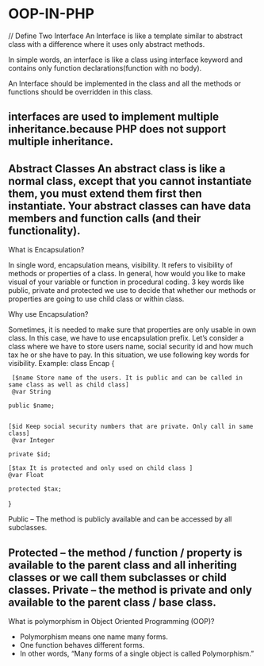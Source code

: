 # OOP-IN-PHP
// Define Two Interface 
An Interface is like a template similar to abstract class
with a difference where it uses only abstract methods.

In simple words, an interface is like a class using
interface keyword and contains only function
declarations(function with no body).

An Interface should be implemented in the class and all the
methods or functions should be overridden in this class.

interfaces are used to implement multiple inheritance.because PHP does not support multiple inheritance.
------------------------------------------------------------------
Abstract Classes
An abstract class is like a normal class, except that you cannot instantiate them, you must extend them first then instantiate.
 Your abstract classes can have data members and function calls (and their functionality).
------------------------------------------------------------------ 
 What is Encapsulation?

In single word, encapsulation means, visibility. It refers to visibility of methods or properties of a class.  In general, how would you 
like to make visual of your variable or function in procedural coding. 
3 key words like public, private and protected we use to decide that whether our methods or properties are going to use child class or within class.

Why use Encapsulation?

Sometimes, it is needed to make sure that properties are only usable in own class. In this case, we have to use encapsulation prefix. 
Let’s consider a class where we have to store users name, social security id and how much tax he or she have to pay. In this situation,
 we use following key words for visibility.
 Example:
 class Encap
{
	
	 [$name Store name of the users. It is public and can be called in same class as well as child class]
	 @var String
	
	public $name;
 
	
	[$id Keep social security numbers that are private. Only call in same class]
	 @var Integer
	
	private $id;

	[$tax It is protected and only used on child class ]
	@var Float
	 
	protected $tax;
 
}

Public – The method is publicly available and can be accessed by all subclasses.

Protected – the method / function / property is available to the parent class and all inheriting classes or we call them subclasses or child classes.
Private – the method is private and only available to the parent class / base class.
--------------------------------------------------
What is polymorphism in Object Oriented Programming (OOP)?

- Polymorphism means one name many forms.
- One function behaves different forms.
- In other words, “Many forms of a single object is called Polymorphism.”

